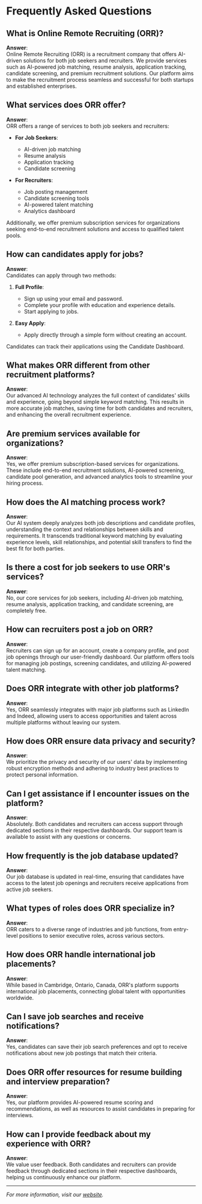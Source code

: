 # Frequently Asked Questions

## What is Online Remote Recruiting (ORR)?

**Answer**:  
Online Remote Recruiting (ORR) is a recruitment company that offers AI-driven solutions for both job seekers and recruiters. We provide services such as AI-powered job matching, resume analysis, application tracking, candidate screening, and premium recruitment solutions. Our platform aims to make the recruitment process seamless and successful for both startups and established enterprises.

## What services does ORR offer?

**Answer**:  
ORR offers a range of services to both job seekers and recruiters:

- **For Job Seekers**:
  - AI-driven job matching
  - Resume analysis
  - Application tracking
  - Candidate screening

- **For Recruiters**:
  - Job posting management
  - Candidate screening tools
  - AI-powered talent matching
  - Analytics dashboard

Additionally, we offer premium subscription services for organizations seeking end-to-end recruitment solutions and access to qualified talent pools.

## How can candidates apply for jobs?

**Answer**:  
Candidates can apply through two methods:

1. **Full Profile**:
   - Sign up using your email and password.
   - Complete your profile with education and experience details.
   - Start applying to jobs.

2. **Easy Apply**:
   - Apply directly through a simple form without creating an account.

Candidates can track their applications using the Candidate Dashboard.

## What makes ORR different from other recruitment platforms?

**Answer**:  
Our advanced AI technology analyzes the full context of candidates' skills and experience, going beyond simple keyword matching. This results in more accurate job matches, saving time for both candidates and recruiters, and enhancing the overall recruitment experience.

## Are premium services available for organizations?

**Answer**:  
Yes, we offer premium subscription-based services for organizations. These include end-to-end recruitment solutions, AI-powered screening, candidate pool generation, and advanced analytics tools to streamline your hiring process.

## How does the AI matching process work?

**Answer**:  
Our AI system deeply analyzes both job descriptions and candidate profiles, understanding the context and relationships between skills and requirements. It transcends traditional keyword matching by evaluating experience levels, skill relationships, and potential skill transfers to find the best fit for both parties.

## Is there a cost for job seekers to use ORR's services?

**Answer**:  
No, our core services for job seekers, including AI-driven job matching, resume analysis, application tracking, and candidate screening, are completely free.

## How can recruiters post a job on ORR?

**Answer**:  
Recruiters can sign up for an account, create a company profile, and post job openings through our user-friendly dashboard. Our platform offers tools for managing job postings, screening candidates, and utilizing AI-powered talent matching.

## Does ORR integrate with other job platforms?

**Answer**:  
Yes, ORR seamlessly integrates with major job platforms such as LinkedIn and Indeed, allowing users to access opportunities and talent across multiple platforms without leaving our system.

## How does ORR ensure data privacy and security?

**Answer**:  
We prioritize the privacy and security of our users' data by implementing robust encryption methods and adhering to industry best practices to protect personal information.

## Can I get assistance if I encounter issues on the platform?

**Answer**:  
Absolutely. Both candidates and recruiters can access support through dedicated sections in their respective dashboards. Our support team is available to assist with any questions or concerns.

## How frequently is the job database updated?

**Answer**:  
Our job database is updated in real-time, ensuring that candidates have access to the latest job openings and recruiters receive applications from active job seekers.

## What types of roles does ORR specialize in?

**Answer**:  
ORR caters to a diverse range of industries and job functions, from entry-level positions to senior executive roles, across various sectors.

## How does ORR handle international job placements?

**Answer**:  
While based in Cambridge, Ontario, Canada, ORR's platform supports international job placements, connecting global talent with opportunities worldwide.

## Can I save job searches and receive notifications?

**Answer**:  
Yes, candidates can save their job search preferences and opt to receive notifications about new job postings that match their criteria.

## Does ORR offer resources for resume building and interview preparation?

**Answer**:  
Yes, our platform provides AI-powered resume scoring and recommendations, as well as resources to assist candidates in preparing for interviews.

## How can I provide feedback about my experience with ORR?

**Answer**:  
We value user feedback. Both candidates and recruiters can provide feedback through dedicated sections in their respective dashboards, helping us continuously enhance our platform.

---

*For more information, visit our [website](https://www.onlineremoterecruit.com/).*
